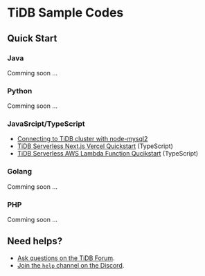 # TiDB Sample Codes

## Quick Start

### Java

Comming soon ...

### Python

Comming soon ...

### JavaSrcipt/TypeScript

- [Connecting to TiDB cluster with node-mysql2](https://github.com/tidb-samples/tidb-nodejs-mysql2-quickstart)
- [TiDB Serverless Next.js Vercel Quickstart](https://github.com/tidb-samples/tidb-nextjs-vercel-quickstart) (TypeScript)
- [TiDB Serverless AWS Lambda Function Qucikstart](https://github.com/tidb-samples/tidb-aws-lambda-quickstart) (TypeScript)

### Golang

Comming soon ...

### PHP

Comming soon ...

## Need helps?

- [Ask questions on the TiDB Forum](https://ask.pingcap.com/).
- [Join the `help` channel on the Discord](https://discord.gg/ePb3VMJqXk).
